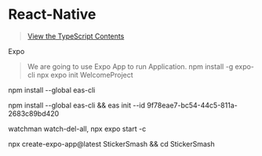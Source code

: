 # React-Native

> [View the TypeScript Contents](./TypeScript/ts/README.md)

Expo

> We are going to use Expo App to run Application. 
> npm install -g expo-cli
> npx expo init WelcomeProject 

npm install --global eas-cli


npm install --global eas-cli && eas init --id 9f78eae7-bc54-44c5-811a-2683c89bd420


watchman watch-del-all, npx expo start -c

npx create-expo-app@latest StickerSmash && cd StickerSmash